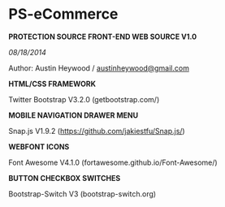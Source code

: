 PS-eCommerce
============

**PROTECTION SOURCE FRONT-END WEB SOURCE V1.0**

*08/18/2014*

Author: Austin Heywood / austinheywood@gmail.com


**HTML/CSS FRAMEWORK**

Twitter Bootstrap V3.2.0 (getbootstrap.com/)

**MOBILE NAVIGATION DRAWER MENU**

Snap.js V1.9.2 (https://github.com/jakiestfu/Snap.js/)

**WEBFONT ICONS**

Font Awesome V4.1.0 (fortawesome.github.io/Font-Awesome/)

**BUTTON CHECKBOX SWITCHES**

Bootstrap-Switch V3 (bootstrap-switch.org)


